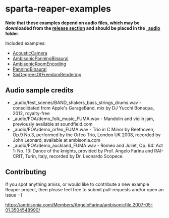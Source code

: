 # sparta-reaper-examples

**Note that these examples depend on audio files, which may be downloaded from the [release section](https://github.com/leomccormack/sparta-reaper-examples/releases) and should be placed in the [_audio](_audio/) folder**.

Included examples:
* [AcousticCamera](AcousticCamera)
* [AmbisonicPanningBinaural](AmbisonicPanningBinaural)
* [AmbisonicRoomEncoding](AmbisonicRoomEncoding)
* [PanningBinaural](PanningBinaural)
* [SixDegreesOfFreedomRendering](SixDegreesOfFreedomRendering)

## Audio sample credits

* _audio/test_scenes/BAND_shakers_bass_strings_drums.wav - consolidated from Apple's GarageBand, mix by DJ Yucchi Bonaqua, 2012, royalty-free
* _audio/FOA/demo_folk_music_FUMA.wav - Mandolin and violin jam, previously available at soundfield.com
* _audio/FOA/demo_orfeo_FUMA.wav - Trio in C Minor by Beethoven, Op.9 No.3, performed by the Orfeo Trio, London UK 2008, recorded by John Leonard, available at ambisonia.com
* _audio/FOA/demo_auckland_FUMA.wav - Romeo and Juliet, Op. 64: Act 1: No. 13: Dance of the knights, provided by Prof. Angelo Farina and RAI-CRIT, Turin, Italy, recorded by Dr. Leonardo Scopece. 

## Contributing

If you spot anything amiss, or would like to contribute a new example Reaper project, then please feel free to submit pull-requests and/or open an issue :-) 

https://ambisonia.com/Members/AngeloFarina/ambisonicfile.2007-05-01.3504548990/
